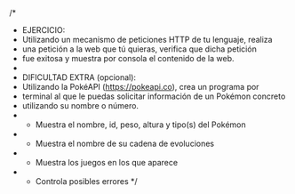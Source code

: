 /*
 * EJERCICIO:
 * Utilizando un mecanismo de peticiones HTTP de tu lenguaje, realiza
 * una petición a la web que tú quieras, verifica que dicha petición
 * fue exitosa y muestra por consola el contenido de la web.
 *
 * DIFICULTAD EXTRA (opcional):
 * Utilizando la PokéAPI (https://pokeapi.co), crea un programa por
 * terminal al que le puedas solicitar información de un Pokémon concreto
 * utilizando su nombre o número.
 * - Muestra el nombre, id, peso, altura y tipo(s) del Pokémon
 * - Muestra el nombre de su cadena de evoluciones
 * - Muestra los juegos en los que aparece
 * - Controla posibles errores
 */